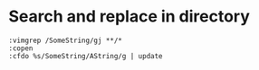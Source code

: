 
# Search and replace in directory

```
:vimgrep /SomeString/gj **/*
:copen
:cfdo %s/SomeString/AString/g | update
```

